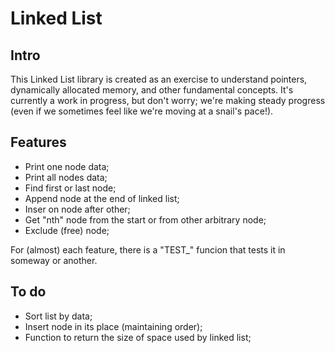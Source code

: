 # Linked List

## Intro

This Linked List library is created as an exercise to understand pointers, dynamically allocated memory, and other fundamental concepts. It's currently a work in progress, but don't worry; we're making steady progress (even if we sometimes feel like we're moving at a snail's pace!).

## Features

- Print one node data;
- Print all nodes data;
- Find first or last node;
- Append node at the end of linked list;
- Inser on node after other;
- Get "nth" node from the start or from other arbitrary node;
- Exclude (free) node;

For (almost) each feature, there is a "TEST_" funcion that tests it in someway or another.

## To do
 
 - Sort list by data;
 - Insert node in its place (maintaining order);
 - Function to return the size of space used by linked list;
